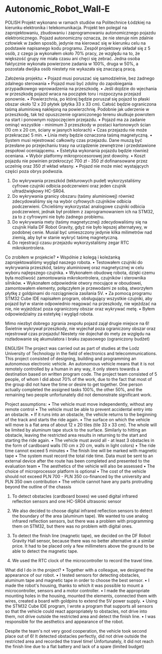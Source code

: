 # Autonomic_Robot_Wall-E

POLISH
Projekt wykonano w ramach studiów na Politechnice Łódzkiej na kierunku elektronika i telekomunikacja. Projekt ten polegal na zaprojektowaniu, zbudowaniu i zaprogramowaniu autonomicznego pojazdu elektronicznego. Pojazd autonomiczny oznacza, że nie steruje nim zdalnie człowiek w żaden sposób, jedynie ma kierować się w kierunku celu na podstawie napisanego kodu programu. Zespół projektowy składał się z 5 osób, z czego ja wykonałem około 70% pracy, ze względu na to, że większość grupy nie miała czasu ani chęci się zebrać. Jedna osoba faktycznie wykonała powierzone zadania w 100%, druga w 50%, a pozostała dwójka osób niestety nie wykazała się znaczącą pracą. 

Założenia projektu:
•	Pojazd musi poruszać się samodzielnie, bez żadnego zdalnego sterowania
•	Pojazd musi być zdolny do zapobiegania przypadkowego wprowadzenia na przeszkodę.
•	Jeśli dojdzie do wjechania w przeszkodę pojazd wraca na początek toru i rozpoczyna przejazd ponownie.
•	Powierzchnia, po której będzie poruszał się pojazd to płaski obszar około 12 x 20 płytek (płytka 33 x 33 cm). Całość będzie ograniczona taśmą aluminiową naklejoną na powierzchnię. Podobnie jak uderzenie w przeszkodę, tak też opuszczenie ograniczonego terenu skutkuje powrotem na start i ponownym rozpoczęciem przejazdu.
•	Pojazd ma za zadanie ominąć wszystkie - minimum 3 przeszkody w postaci kartonowych ścian (10 cm x 20 cm, ściany w jasnych kolorach)
•	Czas przejazdu nie może przekraczać 5 min.
•	Linia mety będzie oznaczona taśmą magnetyczną.
•	System musi rejestrować całkowity czas przejazdu. Dane muszą być przesłane po przejechaniu trasy na urządzenie zewnętrzne i przedstawione zespołowi oceniającemu.
•	Estetyka wykonania pojazdu będzie również oceniana.
•	Wybór platformy mikroprocesorowej jest dowolny.
•	Koszt pojazdu nie powinien przekroczyć 700 zł - 350 zł dofinansowane przez uczelnię oraz 350 zł wkład własny.
•	Pojazd nie może mieć wystających części poza obrys podwozia.

1. Do wykrywania przeszkód (tekturowych pudeł) wykorzystaliśmy cyfrowe czujniki odbicia podczerwieni oraz jeden czujnik ultradźwiękowy HC-SR04.
2. Do wykrywania granicy obszaru (taśmy aluminiowej) również zdecydowaliśmy się na wybór cyfrowych czujników odbicia podczerwieni. Chcieliśmy wykorzystać analogowe czujniki odbicia podczerwieni, jednak był problem z zaprogramowaniem ich na STM32, za to z cyfrowymi nie było żadnego problemu.
3. Do wykrywania mety (taśmy magnetycznej) zdecydowaliśmy się na czujnik Halla DF Robot Gravity, gdyż nie było lepszej alternatywy, w podobnej cenie. Musial być umieszczony jedynie kilka milimetrów nad ziemią, aby był w stanie wykryć taśmę magnetyczną. 
4. Do rejestracji czasu przejazdu wykorzystaliśmy zegar RTC mikrokontrolera.

Co zrobiłem w projekcie?
•	Wspólnie z kolegą i koleżanką zaprojektowaliśmy wygląd naszego robota.
•	Testowałem czujniki do wykrywania przeszkód, taśmy aluminiowej oraz magnetycznej w celu wyboru najlepszego czujnika.
•	Wykonałem obudowę robota, dzięki czemu była możliwość zamontowania mikrokontrolera, czujników i sterownika silników.
•	Wykonałem odpowiednie otwory mocujące w oboudowei, zamontowałem elementy, połączyłem je przewodami ze sobą, stworzyłem płytkę z goldpinami do rozciągniecia zasilania 5V.
•	Za pomocą programu STM32 Cube IDE napisałem program, obsługujący wszystkie czujniki, aby pojazd był w stanie odpowiednio reagować na przeszkody, nie wjeżdzać na nie, nie wyjeżdzać poza ograniczony obszar oraz wykrywać metę.
•	Byłem odpowiedzialny za estetykę i wygląd robota.

Mimo niezbyt dobrego zgrania zespołu pojazd zajął drugie miejsce na 6! Świetnie wykrywał przeszkody, nie wyjechał poza ograniczony obszar oraz rejestrował czas przejazdu! Niestety nie dojechał do mety ze względu na rozładowanie się akumulatora i braku zapasowego (ograniczony budżet)



ENGLISH
The project was carried out as part of studies at the Lodz University of Technology in the field of electronics and telecommunications. This project consisted of designing, building and programming an autonomous electronic vehicle. An autonomous vehicle means that it is not remotely controlled by a human in any way, it only steers towards a destination based on written program code. The project team consisted of 5 people, of whom I did about 70% of the work, due to the fact that most of the group did not have the time or desire to get together. One person actually completed the assigned tasks 100%, the other 50%, and the remaining two people unfortunately did not demonstrate significant work.

Project assumptions:
• The vehicle must move independently, without any remote control
• The vehicle must be able to prevent accidental entry into an obstacle.
• If it runs into an obstacle, the vehicle returns to the beginning of the track and starts the ride again.
• The surface on which the vehicle will move is a flat area of ​​about 12 x 20 tiles (tile 33 x 33 cm). The whole will be limited by aluminum tape stuck to the surface. Similarly to hitting an obstacle, leaving the restricted area results in returning to the start and starting the ride again.
• The vehicle must avoid all - at least 3 obstacles in the form of cardboard walls (10 cm x 20 cm, walls in light colors)
• The ride time cannot exceed 5 minutes
• The finish line will be marked with magnetic tape
• The system must record the total ride time. Data must be sent to an external device after the route has been completed and presented to the evaluation team
• The aesthetics of the vehicle will also be assessed
• The choice of microprocessor platform is optional
• The cost of the vehicle should not exceed PLN 700 - PLN 350 co-financed by the university and PLN 350 own contribution
• The vehicle cannot have any parts protruding beyond the outline of the chassis

1. To detect obstacles (cardboard boxes) we used digital infrared reflection sensors and one HC-SR04 ultrasonic sensor

2. We also decided to choose digital infrared reflection sensors to detect the boundary of the area (aluminum tape). We wanted to use analog infrared reflection sensors, but there was a problem with programming them on STM32, but there was no problem with digital ones.
3. To detect the finish line (magnetic tape), we decided on the DF Robot Gravity Hall sensor, because there was no better alternative at a similar price. It had to be placed only a few millimeters above the ground to be able to detect the magnetic tape.
4. We used the RTC clock of the microcontroller to record the travel time.

What did I do in the project?
• Together with a colleague, we designed the appearance of our robot.
• I tested sensors for detecting obstacles, aluminum tape and magnetic tape in order to choose the best sensor.
• I made the robot's housing, thanks to which it was possible to mount a microcontroller, sensors and a motor controller.
• I made the appropriate mounting holes in the housing, mounted the elements, connected them with wires, created a board with goldpins to extend the 5V power supply.
• Using the STM32 Cube IDE program, I wrote a program that supports all sensors so that the vehicle could react appropriately to obstacles, not drive into them, not drive outside the restricted area and detect the finish line.
• I was responsible for the aesthetics and appearance of the robot.

Despite the team's not very good cooperation, the vehicle took second place out of 6! It detected obstacles perfectly, did not drive outside the restricted area and recorded the travel time! Unfortunately, it did not reach the finish line due to a flat battery and lack of a spare (limited budget)
